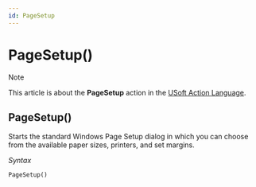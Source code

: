 ```yaml
---
id: PageSetup
---
```


# PageSetup()



> [!NOTE]
> This article is about the **PageSetup** action in the [USoft Action Language](/docs/Task_flow/Action_Language_reference/USoft_Action_Language.md).

## **PageSetup()**

Starts the standard Windows Page Setup dialog in which you can choose from the available paper sizes, printers, and set margins.

*Syntax*

```
PageSetup()
```

 